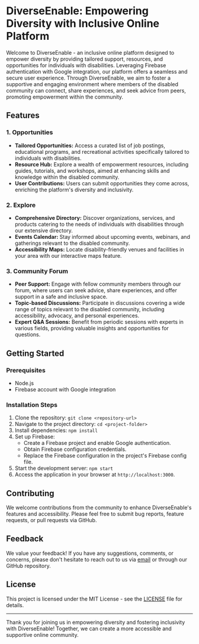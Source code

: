 # DiverseEnable: Empowering Diversity with Inclusive Online Platform

Welcome to DiverseEnable - an inclusive online platform designed to empower diversity by providing tailored support, resources, and opportunities for individuals with disabilities. Leveraging Firebase authentication with Google integration, our platform offers a seamless and secure user experience. Through DiverseEnable, we aim to foster a supportive and engaging environment where members of the disabled community can connect, share experiences, and seek advice from peers, promoting empowerment within the community.

## Features

### 1. Opportunities
- **Tailored Opportunities:** Access a curated list of job postings, educational programs, and recreational activities specifically tailored to individuals with disabilities.
- **Resource Hub:** Explore a wealth of empowerment resources, including guides, tutorials, and workshops, aimed at enhancing skills and knowledge within the disabled community.
- **User Contributions:** Users can submit opportunities they come across, enriching the platform's diversity and inclusivity.

### 2. Explore
- **Comprehensive Directory:** Discover organizations, services, and products catering to the needs of individuals with disabilities through our extensive directory.
- **Events Calendar:** Stay informed about upcoming events, webinars, and gatherings relevant to the disabled community.
- **Accessibility Maps:** Locate disability-friendly venues and facilities in your area with our interactive maps feature.

### 3. Community Forum
- **Peer Support:** Engage with fellow community members through our forum, where users can seek advice, share experiences, and offer support in a safe and inclusive space.
- **Topic-based Discussions:** Participate in discussions covering a wide range of topics relevant to the disabled community, including accessibility, advocacy, and personal experiences.
- **Expert Q&A Sessions:** Benefit from periodic sessions with experts in various fields, providing valuable insights and opportunities for questions.

## Getting Started

### Prerequisites
- Node.js
- Firebase account with Google integration

### Installation Steps
1. Clone the repository: `git clone <repository-url>`
2. Navigate to the project directory: `cd <project-folder>`
3. Install dependencies: `npm install`
4. Set up Firebase:
   - Create a Firebase project and enable Google authentication.
   - Obtain Firebase configuration credentials.
   - Replace the Firebase configuration in the project's Firebase config file.
5. Start the development server: `npm start`
6. Access the application in your browser at `http://localhost:3000`.

## Contributing
We welcome contributions from the community to enhance DiverseEnable's features and accessibility. Please feel free to submit bug reports, feature requests, or pull requests via GitHub.

## Feedback
We value your feedback! If you have any suggestions, comments, or concerns, please don't hesitate to reach out to us via [email](mailto:contact@diverseenable.com) or through our GitHub repository.

## License
This project is licensed under the MIT License - see the [LICENSE](LICENSE) file for details.

---

Thank you for joining us in empowering diversity and fostering inclusivity with DiverseEnable! Together, we can create a more accessible and supportive online community.